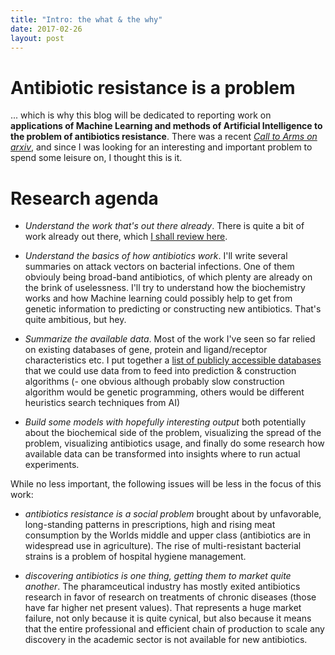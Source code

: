 ```yaml
---
title: "Intro: the what & the why"
date: 2017-02-26
layout: post
---
```


# Antibiotic resistance is a problem
... which is why this blog will be dedicated to reporting work on **applications of Machine Learning and methods of Artificial Intelligence to the problem of antibiotics resistance**. There was a recent *[Call to Arms on arxiv](https://arxiv.org/pdf/1607.01224.pdf)*, and since I was looking for an interesting and important problem to spend some leisure on, I thought this is it. 

# Research agenda

+ *Understand the work that's out there already*.
  There is quite a bit of work already out there, which [I shall review here](https://simatai.github.io/2017/02/28/literature-review.html).
 
+ *Understand the basics of how antibiotics work*. 
  I'll write several summaries on attack vectors on bacterial infections. One of them obviouly being broad-band antibiotics, of which   plenty are already on the brink of uselessness. I'll try to understand how the biochemistry works and how Machine learning could possibly help to get from genetic information to predicting or constructing new antibiotics. That's quite ambitious, but hey.

+ *Summarize the available data*.
  Most of the work I've seen so far relied on existing databases of gene, protein and ligand/receptor characteristics etc. I put together a [list of publicly accessible databases](https://simatai.github.io/2017/02/27/existing-datasources.html) that we could use data from to feed into prediction & construction algorithms (- one obvious although probably slow construction algorithm would be genetic programming, others would be different heuristics search techniques from AI)
  
+ *Build some models with hopefully interesting output* both potentially about the biochemical side of the problem, visualizing the spread of the problem, visualizing antibiotics usage, and finally do some research how available data can be transformed into insights where to run actual experiments.
  
While no less important, the following issues will be less in the focus of this work:

+ *antibiotics resistance is a social problem* brought about by unfavorable, long-standing patterns in prescriptions, high and rising meat consumption by the Worlds middle and upper class (antibiotics are in widespread use in agriculture). The rise of multi-resistant bacterial strains is a problem of hospital hygiene management.

+ *discovering antibiotics is one thing, getting them to market quite another*. The pharamceutical industry has mostly exited antibiotics research in favor of research on treatments of chronic diseases (those have far higher net present values). That represents a huge market failure, not only because it is quite cynical, but also because it means that the entire professional and efficient chain of production to scale any discovery in the academic sector is not available for new antibiotics.


